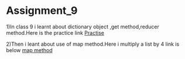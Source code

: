 # Assignment_9



1)In class 9 i learnt about dictionary object ,get method,reducer method.Here is the practice link [Practise](https://code.earthengine.google.com/9d3ec4356047ae8da79ec843bb42c18a)



2)Then i leant about use of map method.Here i multiply a list by 4 link is below [map method](https://code.earthengine.google.com/20c1d8d0b401b9c89a2a54e5a066c5ea)
